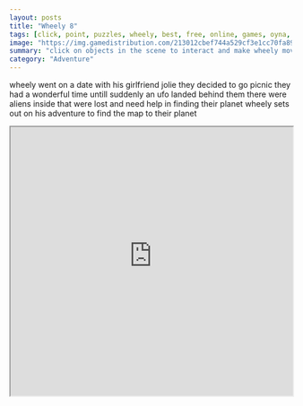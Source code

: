 ```yaml
---
layout: posts
title: "Wheely 8"
tags: [click, point, puzzles, wheely, best, free, online, games, oyna, game, free, games, play, play, games]
image: "https://img.gamedistribution.com/213012cbef744a529cf3e1cc70fa8913-512x384.jpeg"
summary: "click on objects in the scene to interact and make wheely move  free online games oyna game free games play play games"
category: "Adventure"
---
```


wheely went on a date with his girlfriend jolie they decided to go picnic they had a wonderful time untill suddenly an ufo landed behind them there were aliens inside that were lost and need help in finding their planet wheely sets out on his adventure to find the map to their planet

<iframe width="100%" height="480px;" src="https://html5.gamedistribution.com/213012cbef744a529cf3e1cc70fa8913/"></iframe>